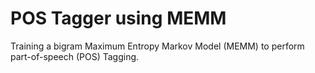 # POS Tagger using MEMM

Training a bigram Maximum Entropy Markov Model (MEMM) to perform part-of-speech (POS) Tagging.
